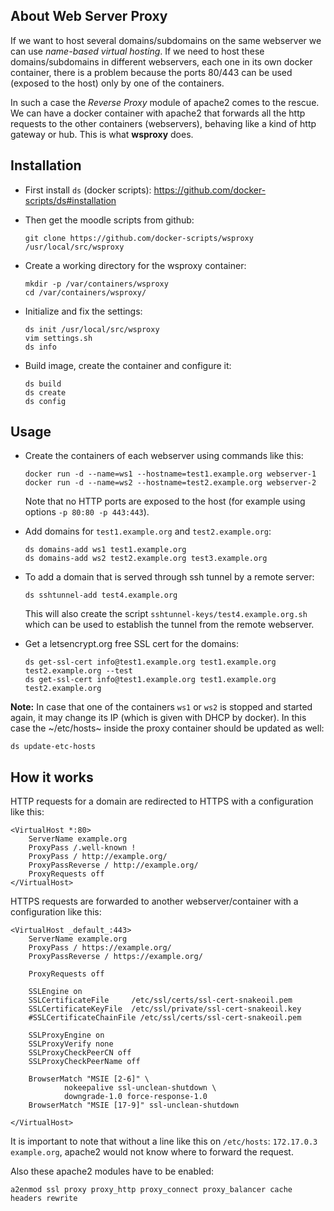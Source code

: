 About Web Server Proxy
----------------------

If we want to host several domains/subdomains on the same webserver
we can use *name-based virtual hosting*. If we need to host these
domains/subdomains in different webservers, each one in its own
docker container, there is a problem because the ports 80/443 can
be used (exposed to the host) only by one of the containers.

In such a case the *Reverse Proxy* module of apache2 comes to the
rescue. We can have a docker container with apache2 that forwards
all the http requests to the other containers (webservers), behaving
like a kind of http gateway or hub. This is what **wsproxy** does.

Installation
------------

 + First install `ds` (docker scripts):
   https://github.com/docker-scripts/ds#installation

 + Then get the moodle scripts from github:
   ```
   git clone https://github.com/docker-scripts/wsproxy /usr/local/src/wsproxy
   ```

 + Create a working directory for the wsproxy container:
   ```
   mkdir -p /var/containers/wsproxy
   cd /var/containers/wsproxy/
   ```

 + Initialize and fix the settings:
   ```
   ds init /usr/local/src/wsproxy
   vim settings.sh
   ds info
   ```

 + Build image, create the container and configure it:
   ```
   ds build
   ds create
   ds config
   ```

Usage
-----

 + Create the containers of each webserver using commands like this:
   ```
   docker run -d --name=ws1 --hostname=test1.example.org webserver-1
   docker run -d --name=ws2 --hostname=test2.example.org webserver-2
   ```
   Note that no HTTP ports are exposed to the host (for example using options `-p 80:80 -p 443:443`).

 + Add domains for `test1.example.org` and `test2.example.org`:
   ```
   ds domains-add ws1 test1.example.org
   ds domains-add ws2 test2.example.org test3.example.org
   ```

 + To add a domain that is served through ssh tunnel by a remote server:
   ```
   ds sshtunnel-add test4.example.org
   ```
   This will also create the script `sshtunnel-keys/test4.example.org.sh` which can be used
   to establish the tunnel from the remote webserver.

 + Get a letsencrypt.org free SSL cert for the domains:
   ```
   ds get-ssl-cert info@test1.example.org test1.example.org test2.example.org --test
   ds get-ssl-cert info@test1.example.org test1.example.org test2.example.org
   ```

**Note:** In case that one of the containers `ws1` or `ws2` is stopped
and started again, it may change its IP (which is given with DHCP by
docker). In this case the ~/etc/hosts~ inside the proxy container
should be updated as well:
```
ds update-etc-hosts
```


How it works
------------

HTTP requests for a domain are redirected to HTTPS with a
configuration like this:
```
<VirtualHost *:80>
    ServerName example.org
    ProxyPass /.well-known !
    ProxyPass / http://example.org/
    ProxyPassReverse / http://example.org/
    ProxyRequests off
</VirtualHost>
```

HTTPS requests are forwarded to another webserver/container with a
configuration like this:
```
<VirtualHost _default_:443>
    ServerName example.org
    ProxyPass / https://example.org/
    ProxyPassReverse / https://example.org/

    ProxyRequests off

    SSLEngine on
    SSLCertificateFile     /etc/ssl/certs/ssl-cert-snakeoil.pem
    SSLCertificateKeyFile  /etc/ssl/private/ssl-cert-snakeoil.key
    #SSLCertificateChainFile /etc/ssl/certs/ssl-cert-snakeoil.pem

    SSLProxyEngine on
    SSLProxyVerify none
    SSLProxyCheckPeerCN off
    SSLProxyCheckPeerName off

    BrowserMatch "MSIE [2-6]" \
            nokeepalive ssl-unclean-shutdown \
            downgrade-1.0 force-response-1.0
    BrowserMatch "MSIE [17-9]" ssl-unclean-shutdown

</VirtualHost>
```

It is important to note that without a line like this on `/etc/hosts`:
`172.17.0.3 example.org`, apache2 would not know where to forward the
request.

Also these apache2 modules have to be enabled:
```
a2enmod ssl proxy proxy_http proxy_connect proxy_balancer cache headers rewrite
```
